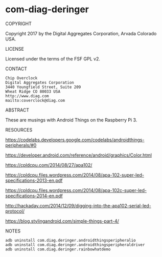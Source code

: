 # com-diag-deringer

COPYRIGHT

Copyright 2017 by the  Digital Aggregates Corporation, Arvada Colorado USA.

LICENSE

Licensed under the terms of the FSF GPL v2.

CONTACT

    Chip Overclock
    Digital Aggregates Corporation
    3440 Youngfield Street, Suite 209
    Wheat Ridge CO 80033 USA
    http://www.diag.com
    mailto:coverclock@diag.com

ABSTRACT

These are musings with Android Things on the Raspberry Pi 3.

RESOURCES

<https://codelabs.developers.google.com/codelabs/androidthings-peripherals/#0>

<https://developer.android.com/reference/android/graphics/Color.html>

<https://cpldcpu.com/2014/08/27/apa102/>

<https://cpldcpu.files.wordpress.com/2014/08/apa-102-super-led-specifications-2013-en.pdf>

<https://cpldcpu.files.wordpress.com/2014/08/apa-102c-super-led-specifications-2014-en.pdf>

<http://hackaday.com/2014/12/09/digging-into-the-apa102-serial-led-protocol/>

<https://blog.stylingandroid.com/simple-things-part-4/>

NOTES

    adb uninstall com.diag.deringer.androidthingsperipheralio
    adb uninstall com.diag.deringer.androidthingsperipheraldriver
    adb uninstall com.diag.deringer.rainbowhatdemo

